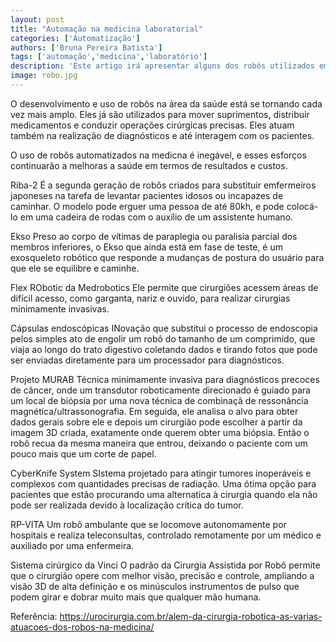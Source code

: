 ```yaml
---
layout: post
title: "Automação na medicina laboratorial"
categories: ['Automatização']
authors: ['Bruna Pereira Batista'] 
tags: ['automação','medicina','laboratório']
description: 'Este artigo irá apresentar alguns dos robôs utilizados em laboratórios medicinais'
image: robo.jpg
---
```


O desenvolvimento e uso de robôs na área da saúde está se tornando cada vez mais amplo. Eles já são utilizados para mover suprimentos, distribuir medicamentos e conduzir operações cirúrgicas precisas. Eles atuam também na realização de diagnósticos e até interagem com os pacientes.

O uso de robôs automatizados na medicna é inegável, e esses esforços continuarão a melhoras a saúde em termos de resultados e custos.

Riba-2
É a segunda geração de robôs criados para substituir emfermeiros japoneses na tarefa de levantar pacientes idosos ou incapazes de caminhar. O modelo pode erguer uma pessoa de até 80kh, e pode colocá-lo em uma cadeira de rodas com o auxílio de um assistente humano.

Ekso
Preso ao corpo de vítimas de paraplegia ou paralisia parcial dos membros inferiores, o Ekso que ainda está em fase de teste, é um exosqueleto robótico que responde a mudanças de postura do usuário para que ele se equilibre e caminhe.

Flex RObotic da Medrobotics
Ele permite que cirurgiões acessem áreas de difícil acesso, como garganta, nariz e ouvido, para realizar cirurgias minimamente invasivas.

Cápsulas endoscópicas
INovação que substitui o processo de endoscopia pelos simples ato de engolir um robô do tamanho de um comprimido, que viaja ao longo do trato digestivo coletando dados e tirando fotos que pode ser enviadas diretamente para um processador para diagnósticos.

Projeto MURAB
Técnica minimamente invasiva para diagnósticos precoces de câncer, onde um transdutor roboticamente direcionado é guiado para um local de biópsia por uma nova técnica de combinaçã de ressonância magnética/ultrassonografia.
Em seguida, ele analisa o alvo para obter dados gerais sobre ele e depois um cirurgião pode escolher a partir da imagem 3D criada, exatamente onde querem obter uma biópsia. Então o robô recua da mesma maneira que entrou, deixando o paciente com um pouco mais que um corte de papel.

CyberKnife System
SIstema projetado para atingir tumores inoperáveis e complexos com quantidades precisas de radiação. Uma ótima opção para pacientes que estão procurando uma alternatica à cirurgia quando ela não pode ser realizada devido à localização crítica do tumor.

RP-VITA
Um robô ambulante que se locomove autonomamente por hospitais e realiza teleconsultas, controlado remotamente por um médico e auxiliado por uma enfermeira.

Sistema cirúrgico da Vinci
O padrão da Cirurgia Assistida por Robô permite que o cirurgião opere com melhor visão, precisão e controle, ampliando a visão 3D de alta definição e os minúsculos instrumentos de pulso que podem girar e dobrar muito mais que qualquer mão humana.


Referência: https://urocirurgia.com.br/alem-da-cirurgia-robotica-as-varias-atuacoes-dos-robos-na-medicina/
